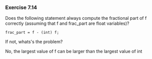 ### Exercise 7.14
Does the following statement always compute the fractional part of f correctly (assuming that f and frac_part are float variables)? 

```
frac_part = f - (int) f;
```

If not, whats's the problem?

No, the largest value of f can be larger than the largest value of int 
